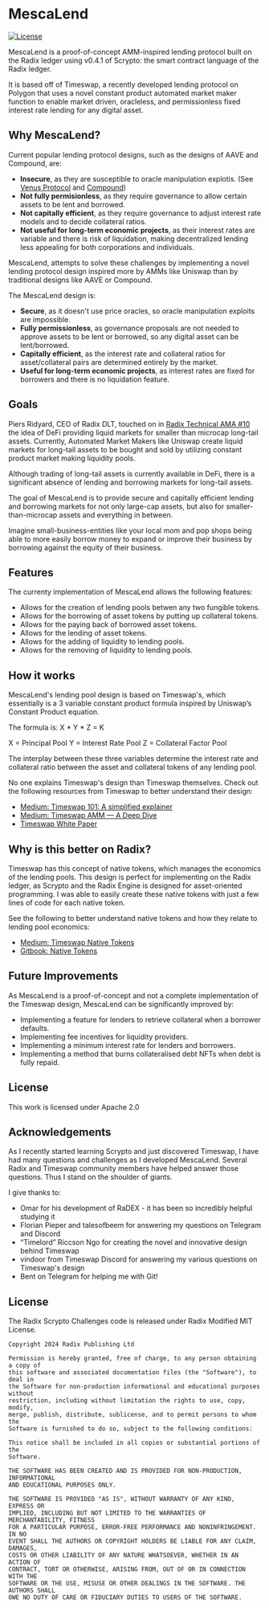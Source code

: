 # MescaLend

[![License](https://img.shields.io/badge/License-Apache_2.0-blue.svg)](https://opensource.org/licenses/Apache-2.0)

MescaLend is a proof-of-concept AMM-inspired lending protocol built on the Radix ledger using v0.4.1 of Scrypto: the smart contract language of the Radix ledger. 

It is based off of Timeswap, a recently developed lending protocol on Polygon that uses a novel constant product automated market maker function to enable market driven, oracleless, and permissionless fixed interest rate lending for any digital asset. 

## Why MescaLend?

Current popular lending protocol designs, such as the designs of AAVE and Compound, are: 
  * **Insecure**, as they are susceptible to oracle manipulation explotis. (See [Venus Protocol](https://quillhashteam.medium.com/200-m-venus-protocol-hack-analysis-b044af76a1ae) and [Compound](https://cryptobriefing.com/compound-user-liquidated-49-million-price-oracle-blamed/))
  * **Not fully permisionless**, as they require governance to allow certain assets to be lent and borrowed. 
  * **Not capitally efficient**, as they require governance to adjust interest rate models and to decide collateral ratios.
  * **Not useful for long-term economic projects**, as their interest rates are variable and there is risk of liquidation, making decentralized lending less appealing for both corporations and individuals.  

MescaLend, attempts to solve these challenges by implementing a novel lending protocol design inspired more by AMMs like Uniswap than by traditional designs like AAVE or Compound.

The MescaLend design is: 
  * **Secure**, as it doesn't use price oracles, so oracle manipulation exploits are impossible. 
  * **Fully permissionless**, as governance proposals are not needed to approve assets to be lent or borrowed, so any digital asset can be lent/borrowed.
  * **Capitally efficient**, as the interest rate and collateral ratios for asset/collateral pairs are determined entirely by the market.
  * **Useful for long-term economic projects**, as interest rates are fixed for borrowers and there is no liquidation feature. 


## Goals
Piers Ridyard, CEO of Radix DLT, touched on in [Radix Technical AMA #10](https://youtu.be/OHCNZDKMjRk?t=2552) the idea of DeFi providing liquid markets for smaller than microcap long-tail assets. Currently, Automated Market Makers like Uniswap create liquid markets for long-tail assets to be bought and sold by utilizing constant product market making liquidity pools. 

Although trading of long-tail assets is currently available in DeFi, there is a significant absence of lending and borrowing markets for long-tail assets. 

The goal of MescaLend is to provide secure and capitally efficient lending and borrowing markets for not only large-cap assets, but also for smaller-than-microcap assets and everything in between. 

Imagine small-business-entities like your local mom and pop shops being able to more easily borrow money to expand or improve their business by borrowing against the equity of their business. 


## Features

The currenty implementation of MescaLend allows the following features:
 * Allows for the creation of lending pools betwen any two fungible tokens. 
 * Allows for the borrowing of asset tokens by putting up collateral tokens. 
 * Allows for the paying back of borrowed asset tokens. 
 * Allows for the lending of asset tokens. 
 * Allows for the adding of liquidity to lending pools.
 * Allows for the removing of liquidity to lending pools.

## How it works

MescaLend's lending pool design is based on Timeswap's, which essentially is a 3 variable constant product formula inspired by Uniswap’s Constant Product equation. 

The formula is:  X * Y * Z = K

X = Principal Pool
Y = Interest Rate Pool
Z = Collateral Factor Pool

The interplay between these three variables determine the interest rate and collateral ratio between the asset and collateral tokens of any lending pool.

No one explains Timeswap's design than Timeswap themselves. Check out the following resources from Timeswap to better understand their design: 
 * [Medium: Timeswap 101: A simplified explainer](https://medium.com/timeswap/timeswap-101-a-simplified-explainer-fe098a2ec378)
 * [Medium: Timeswap AMM — A Deep Dive](https://medium.com/timeswap/timeswap-amm-a-deep-dive-1293e57bb10f)
 * [Timeswap White Paper](https://timeswap.io/whitepaper.pdf)

## Why is this better on Radix? 

Timeswap has this concept of native tokens, which manages the economics of the lending pools. This design is perfect for implementing on the Radix ledger, as Scrypto and the Radix Engine is designed for asset-oriented programming. I was able to easily create these native tokens with just a few lines of code for each native token. 

See the following to better understand native tokens and how they relate to lending pool economics:
 * [Medium: Timeswap Native Tokens](https://medium.com/timeswap/timeswap-native-tokens-50a5da587be0)
 * [Gitbook: Native Tokens](https://timeswap.gitbook.io/timeswap/getting-started/tokens)

## Future Improvements

As MescaLend is a proof-of-concept and not a complete implementation of the Timeswap design, MescaLend can be significantly improved by: 
 * Implementing a feature for lenders to retrieve collateral when a borrower defaults.
 * Implementing fee incentives for liquidity providers.
 * Implementing a minimum interest rate for lenders and borrowers. 
 * Implementing a method that burns collateralised debt NFTs when debt is fully repaid. 

## License
This work is licensed under Apache 2.0

## Acknowledgements

As I recently started learning Scrypto and just discovered Timeswap, I have had many questions and challenges as I developed MescaLend. Several Radix and Timeswap community members have helped answer those questions. Thus I stand on the shoulder of giants. 

I give thanks to: 
 * Omar for his development of RaDEX - it has been so incredibly helpful studying it
 * Florian Pieper and talesofbeem for answering my questions on Telegram and Discord
 * “Timelord” Riccson Ngo for creating the novel and innovative design behind Timeswap
 * vindoor from Timeswap Discord for answering my various questions on Timeswap's design
 * Bent on Telegram for helping me with Git!



## License

The Radix Scrypto Challenges code is released under Radix Modified MIT License.

    Copyright 2024 Radix Publishing Ltd

    Permission is hereby granted, free of charge, to any person obtaining a copy of
    this software and associated documentation files (the "Software"), to deal in
    the Software for non-production informational and educational purposes without
    restriction, including without limitation the rights to use, copy, modify,
    merge, publish, distribute, sublicense, and to permit persons to whom the
    Software is furnished to do so, subject to the following conditions:

    This notice shall be included in all copies or substantial portions of the
    Software.

    THE SOFTWARE HAS BEEN CREATED AND IS PROVIDED FOR NON-PRODUCTION, INFORMATIONAL
    AND EDUCATIONAL PURPOSES ONLY.

    THE SOFTWARE IS PROVIDED "AS IS", WITHOUT WARRANTY OF ANY KIND, EXPRESS OR
    IMPLIED, INCLUDING BUT NOT LIMITED TO THE WARRANTIES OF MERCHANTABILITY, FITNESS
    FOR A PARTICULAR PURPOSE, ERROR-FREE PERFORMANCE AND NONINFRINGEMENT. IN NO
    EVENT SHALL THE AUTHORS OR COPYRIGHT HOLDERS BE LIABLE FOR ANY CLAIM, DAMAGES,
    COSTS OR OTHER LIABILITY OF ANY NATURE WHATSOEVER, WHETHER IN AN ACTION OF
    CONTRACT, TORT OR OTHERWISE, ARISING FROM, OUT OF OR IN CONNECTION WITH THE
    SOFTWARE OR THE USE, MISUSE OR OTHER DEALINGS IN THE SOFTWARE. THE AUTHORS SHALL
    OWE NO DUTY OF CARE OR FIDUCIARY DUTIES TO USERS OF THE SOFTWARE.

